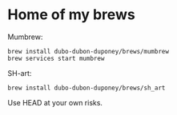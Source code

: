 # Home of my brews

Mumbrew:

```
brew install dubo-dubon-duponey/brews/mumbrew
brew services start mumbrew
```

SH-art:

```
brew install dubo-dubon-duponey/brews/sh_art
```

Use HEAD at your own risks.
